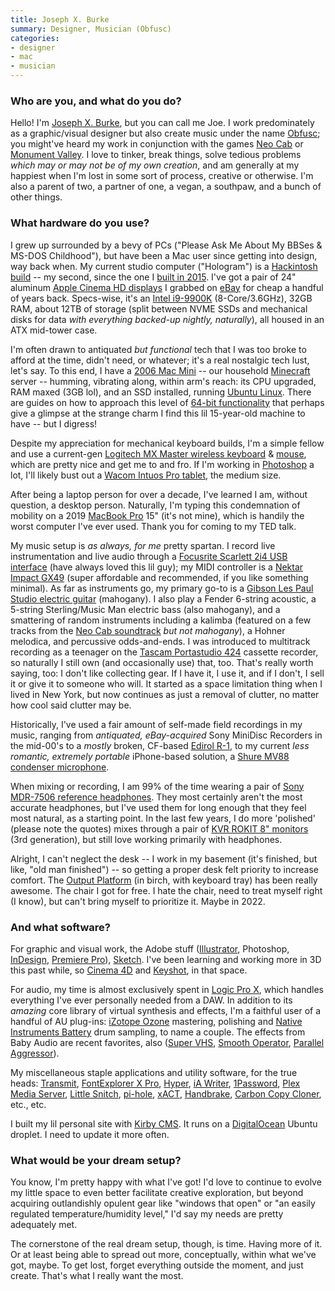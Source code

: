 ```yaml
---
title: Joseph X. Burke
summary: Designer, Musician (Obfusc)
categories:
- designer
- mac
- musician 
---
```


### Who are you, and what do you do?

Hello! I'm [Joseph X. Burke](https://josephx.com/ "Joseph's website."), but you can call me Joe. I work predominately as a graphic/visual designer but also create music under the name [Obfusc](https://obfusc.bandcamp.com/ "Joseph's Bandcamp page."); you might've heard my work in conjunction with the games [Neo Cab][neo-cab] or [Monument Valley][monument-valley-ios]. I love to tinker, break things, solve tedious problems _which may or may not be of my own creation_, and am generally at my happiest when I'm lost in some sort of process, creative or otherwise. I'm also a parent of two, a partner of one, a vegan, a southpaw, and a bunch of other things.

### What hardware do you use?

I grew up surrounded by a bevy of PCs ("Please Ask Me About My BBSes & MS-DOS Childhood"), but have been a Mac user since getting into design, way back when. My current studio computer ("Hologram") is a [Hackintosh build](https://josephx.com/writing/hackintosh-hologram "Joseph's post about his second Hackintosh.") -- my second, since the one I [built in 2015](https://josephx.com/writing/hackintosh "Joseph's post about his first Hackintosh."). I've got a pair of 24" aluminum [Apple Cinema HD displays][cinema-display] I grabbed on [eBay][] for cheap a handful of years back. Specs-wise, it's an [Intel i9-9900K][core-i9-9900k] (8-Core/3.6GHz), 32GB RAM, about 12TB of storage (split between NVME SSDs and mechanical disks for data _with everything backed-up nightly, naturally_), all housed in an ATX mid-tower case.

I'm often drawn to antiquated _but functional_ tech that I was too broke to afford at the time, didn't need, or whatever; it's a real nostalgic tech lust, let's say. To this end, I have a [2006 Mac Mini][mac-mini] -- our household [Minecraft][] server -- humming, vibrating along, within arm's reach: its CPU upgraded, RAM maxed (3GB lol), and an SSD installed, running [Ubuntu Linux][ubuntu]. There are guides on how to approach this level of [64-bit functionality](https://lowendmac.com/2016/upgrade-options-for-2006-and-2007-mac-minis/ "A Low End Mac article on updating 2006/2007 Mac Mini models.") that perhaps give a glimpse at the strange charm I find this lil 15-year-old machine to have -- but I digress!

Despite my appreciation for mechanical keyboard builds, I'm a simple fellow and use a current-gen [Logitech MX Master wireless keyboard][mx-keys] & [mouse][mx-master-3], which are pretty nice and get me to and fro. If I'm working in [Photoshop][] a lot, I'll likely bust out a [Wacom Intuos Pro tablet][intuos-pro], the medium size. 

After being a laptop person for over a decade, I've learned I am, without question, a desktop person. Naturally, I'm typing this condemnation of mobility on a 2019 [MacBook Pro][macbook-pro] 15" (it's not mine), which is handily the worst computer I've ever used. Thank you for coming to my TED talk. 

My music setup is _as always, for me_ pretty spartan. I record live instrumentation and live audio through a [Focusrite Scarlett 2i4 USB interface][scarlett-2i4] (have always loved this lil guy); my MIDI controller is a [Nektar Impact GX49][impact-gx49] (super affordable and recommended, if you like something minimal). As far as instruments go, my primary go-to is a [Gibson Les Paul Studio electric guitar][les-paul-studio] (mahogany). I also play a Fender 6-string acoustic, a 5-string Sterling/Music Man electric bass (also mahogany), and a smattering of random instruments including a kalimba (featured on a few tracks from the [Neo Cab soundtrack](https://obfusc.bandcamp.com/album/neo-cab-original-soundtrack "The Neo Cab soundtrack on Joseph's Bandcamp account.") _but not mahogany_), a Hohner melodica, and percussive odds-and-ends. I was introduced to multitrack recording as a teenager on the [Tascam Portastudio 424][portastudio-424] cassette recorder, so naturally I still own (and occasionally use) that, too. That's really worth saying, too: I don't like collecting gear. If I have it, I use it, and if I don't, I sell it or give it to someone who will. It started as a space limitation thing when I lived in New York, but now continues as just a removal of clutter, no matter how cool said clutter may be. 

Historically, I've used a fair amount of self-made field recordings in my music, ranging from _antiquated, eBay-acquired_ Sony MiniDisc Recorders in the mid-00's to a _mostly_ broken, CF-based [Edirol R-1][r-1], to my current _less romantic, extremely portable_ iPhone-based solution, a [Shure MV88 condenser microphone][mv88]. 

When mixing or recording, I am 99% of the time wearing a pair of [Sony MDR-7506 reference headphones][mdr-7506]. They most certainly aren't the most accurate headphones, but I've used them for long enough that they feel most natural, as a starting point. In the last few years, I do more 'polished' (please note the quotes) mixes through a pair of [KVR ROKIT 8" monitors][rokit-8] (3rd generation), but still love working primarily with headphones. 

Alright, I can't neglect the desk -- I work in my basement (it's finished, but like, "old man finished") -- so getting a proper desk felt priority to increase comfort. The [Output Platform][platform] (in birch, with keyboard tray) has been really awesome. The chair I got for free. I hate the chair, need to treat myself right (I know), but can't bring myself to prioritize it. Maybe in 2022.

### And what software?

For graphic and visual work, the Adobe stuff ([Illustrator][], Photoshop, [InDesign][], [Premiere Pro][premiere-pro]), [Sketch][]. I've been learning and working more in 3D this past while, so [Cinema 4D][cinema-4d] and [Keyshot][], in that space. 

For audio, my time is almost exclusively spent in [Logic Pro X][logic-pro], which handles everything I've ever personally needed from a DAW. In addition to its _amazing_ core library of virtual synthesis and effects, I'm a faithful user of a handful of AU plug-ins: [iZotope Ozone][ozone] mastering, polishing and [Native Instruments Battery][battery] drum sampling, to name a couple. The effects from Baby Audio are recent favorites, also ([Super VHS][super-vhs], [Smooth Operator][smooth-operator], [Parallel Aggressor][parallel-aggressor]).

My miscellaneous staple applications and utility software, for the true heads: [Transmit][], [FontExplorer X Pro][fontexplorer-x], [Hyper][], [iA Writer][ia-writer], [1Password][], [Plex Media Server][plex], [Little Snitch][little-snitch], [pi-hole][], [xACT][], [Handbrake][], [Carbon Copy Cloner][carbon-copy-cloner], etc., etc.

I built my lil personal site with [Kirby CMS][kirby]. It runs on a [DigitalOcean][] Ubuntu droplet. I need to update it more often.

### What would be your dream setup?

You know, I'm pretty happy with what I've got! I'd love to continue to evolve my little space to even better facilitate creative exploration, but beyond acquiring outlandishly opulent gear like "windows that open" or "an easily regulated temperature/humidity level," I'd say my needs are pretty adequately met. 

The cornerstone of the real dream setup, though, is time. Having more of it. Or at least being able to spread out more, conceptually, within what we've got, maybe. To get lost, forget everything outside the moment, and just create. That's what I really want the most.

[1password]: https://1password.com "Password management software for Mac OS X."
[battery]: https://www.native-instruments.com/en/products/komplete/drums/battery-4/ "Drum and percussion software."
[carbon-copy-cloner]: https://bombich.com/ "Mac disk backup software."
[cinema-4d]: https://www.maxon.net/en/products/cinema-4d-prime/who-should-use-it.html "3D rendering software."
[cinema-display]: https://en.wikipedia.org/wiki/Apple_Cinema_Display "An LCD display."
[core-i9-9900k]: https://www.intel.com/content/www/us/en/products/processors/core/i9-processors/i9-9900k.html "A CPU."
[digitalocean]: https://www.digitalocean.com/ "An SSD-based web hosting service."
[ebay]: https://www.ebay.com/ "An auction service."
[fontexplorer-x]: https://www.fontexplorerx.com/ "Font management software."
[handbrake]: https://handbrake.fr/ "Cross-platform, open source video encoding software."
[hyper]: https://hyper.is/ "A terminal emulator."
[ia-writer]: https://ia.net/writer/updates/ia-writer-for-mac "A full-screen writing tool for the Mac."
[illustrator]: https://www.adobe.com/products/illustrator.html "A vector graphics editor."
[impact-gx49]: https://nektartech.com/impact-gx49-61/ "A MIDI controller."
[indesign]: https://www.adobe.com/products/indesign.html "A desktop/web publishing application."
[intuos-pro]: https://www.wacom.com/en-ca/products/pen-tablets/intuos-pro-medium "A drawing tablet with multi-touch support."
[keyshot]: https://www.keyshot.com/ "Real-time 3D rendering software."
[kirby]: https://getkirby.com/ "A content management system."
[les-paul-studio]: https://en.wikipedia.org/wiki/Gibson_Les_Paul_Studio "An electric guitar."
[little-snitch]: https://www.obdev.at/products/littlesnitch/index.html "Mac firewall software for apps."
[logic-pro]: https://www.apple.com/logic-pro/ "A professional audio application for the Mac."
[mac-mini]: https://www.apple.com/mac-mini/ "A small desktop computer."
[macbook-pro]: https://www.apple.com/macbook-pro/ "A laptop."
[mdr-7506]: https://www.amazon.com/Sony-MDR7506-Professional-Diaphragm-Headphone/dp/B000AJIF4E "Studio-quality headphones."
[minecraft]: https://minecraft.net/ "A digging and building game."
[monument-valley-ios]: https://itunes.apple.com/us/app/monument-valley/id728293409 "A pretty puzzle/adventure game."
[mv88]: http://www.shure.com/americas/products/microphones/motiv/mv88-ios-digital-stereo-condenser-microphone "A stereo condenser microphone for iOS devices."
[mx-keys]: https://www.logitech.com/en-us/products/keyboards/mx-keys-wireless-keyboard.920-009294.html "A keyboard."
[mx-master-3]: https://www.logitech.com/en-us/product/mx-master-3.910-005620.html "A wireless mouse."
[neo-cab]: https://neocabgame.com/ "A narative video game."
[ozone]: https://www.izotope.com/en/products/master-and-deliver/ozone.html "A mastering system plugin."
[parallel-aggressor]: https://babyaud.io/parallel-aggressor-plugin "A punchy audio plugin."
[photoshop]: https://www.adobe.com/products/photoshop.html "A bitmap image editor."
[pi-hole]: https://pi-hole.net/ "Linux-based ad blocking software."
[platform]: https://output.com/products/platform "A desk designed for musical equipment."
[plex]: https://plex.tv/ "Media center software."
[portastudio-424]: https://reverb.com/p/tascam-424-portastudio "A cassette recorder."
[premiere-pro]: https://en.wikipedia.org/wiki/Adobe_Premiere_Pro "A video editing suite."
[r-1]: https://www.roland.com/us/products/r-1/ "A portable digital recorder."
[rokit-8]: https://www.amazon.com/KRK-RP8G3-NA-Generation-Powered-Monitor/dp/B00FXBIG1G/ "A pair of powered speakers."
[scarlett-2i4]: http://us.focusrite.com/usb-audio-interfaces/scarlett-2i4 "A USB audio interface."
[sketch]: https://www.sketchapp.com/ "A vector drawing application for Mac OS X."
[smooth-operator]: https://babyaud.io/smooth-operator-plugin "A signal balancing audio plugin."
[super-vhs]: https://babyaud.io/super-vhs-multi-fx-plugin "A lofi audio plugin."
[transmit]: https://panic.com/transmit/ "An FTP/SFTP client for the Mac."
[ubuntu]: https://www.ubuntu.com/ "A Unix distribution."
[xact]: http://xact.scottcbrown.org/ "Audio encoding/decoding software for the Mac."
